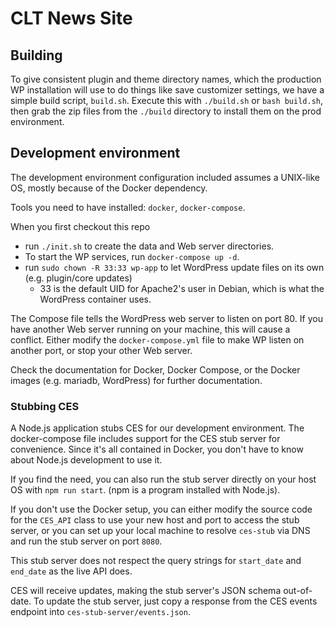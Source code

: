 # CLT News Site

## Building

To give consistent plugin and theme directory names, which the
production WP installation will use to do things like save customizer
settings, we have a simple build script, `build.sh`. Execute this with
`./build.sh` or `bash build.sh`, then grab the zip files from the
`./build` directory to install them on the prod environment.

## Development environment

The development environment configuration included assumes a
UNIX-like OS, mostly because of the Docker dependency.

Tools you need to have installed: `docker`, `docker-compose`.

When you first checkout this repo
- run `./init.sh` to create the data and Web server directories.
- To start the WP services, run `docker-compose up -d`.
- run `sudo chown -R 33:33 wp-app` to let WordPress update files on
its own (e.g. plugin/core updates)
    - 33 is the default UID for Apache2's user in Debian, which is
    what the WordPress container uses.


The Compose file tells the WordPress web server to listen on port
80. If you have another Web server running on your machine, this
will cause a conflict. Either modify the `docker-compose.yml` file
to make WP listen on another port, or stop your other Web server.

Check the documentation for Docker, Docker Compose, or the
Docker images (e.g. mariadb, WordPress) for further documentation.

### Stubbing CES

A Node.js application stubs CES for our development environment.
The docker-compose file includes support for the CES stub server for
convenience. Since it's all contained in Docker, you don't have to know
about Node.js development to use it.

If you find the need, you can also run the stub server directly on your 
host OS with `npm run start`. (npm is a program installed with Node.js).

If you don't use the Docker setup, you can either modify the source code
for the `CES_API` class to use your new host and port to access the stub
server, or you can set up your local machine to resolve `ces-stub` via
DNS and run the stub server on port `8080`.

This stub server does not respect the query strings for `start_date` and
`end_date` as the live API does.

CES will receive updates, making the stub server's JSON schema out-of-date.
To update the stub server, just copy a response from the CES events endpoint
into `ces-stub-server/events.json`.


